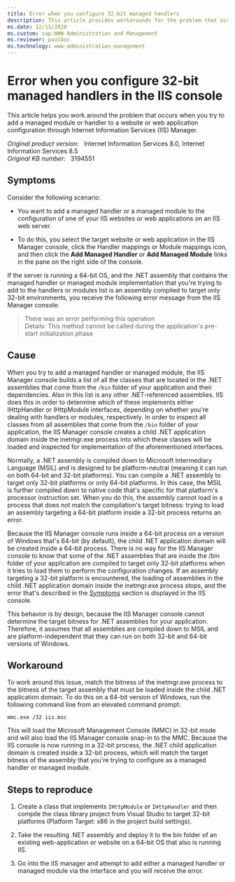 ```yaml
---
title: Error when you configure 32-bit managed handlers
description: This article provides workarounds for the problem that occurs when you try to add a managed module or handler to a website or web application configuration through IIS Manager. You encounter an error when you try this on a 64-bit computer.
ms.date: 12/11/2020
ms.custom: sap:WWW Administration and Management
ms.reviewer: paulboc
ms.technology: www-administration-management
---
```

# Error when you configure 32-bit managed handlers in the IIS console

This article helps you work around the problem that occurs when you try to add a managed module or handler to a website or web application configuration through Internet Information Services (IIS) Manager.

_Original product version:_ &nbsp; Internet Information Services 8.0, Internet Information Services 8.5  
_Original KB number:_ &nbsp; 3194551

## Symptoms

Consider the following scenario:

- You want to add a managed handler or a managed module to the configuration of one of your IIS websites or web applications on an IIS web server.

- To do this, you select the target website or web application in the IIS Manager console, click the Handler mappings or Module mappings icon, and then click the **Add Managed Handler** or **Add Managed Module** links in the pane on the right side of the console.

If the server is running a 64-bit OS, and the .NET assembly that contains the managed handler or managed module implementation that you're trying to add to the handlers or modules list is an assembly compiled to target only 32-bit environments, you receive the following error message from the IIS Manager console:

> There was an error performing this operation  
Details: This method cannot be called during the application's pre-start initialization phase

## Cause

When you try to add a managed handler or managed module, the IIS Manager console builds a list of all the classes that are located in the .NET assemblies that come from the `/bin` folder of your application and their dependencies. Also in this list is any other .NET-referenced assemblies. IIS does this in order to determine which of these implements either IHttpHandler or IHttpModule interfaces, depending on whether you're dealing with handlers or modules, respectively. In order to inspect all classes from all assemblies that come from the `/bin` folder of your application, the IIS Manager console creates a child .NET application domain inside the inetmgr.exe process into which these classes will be loaded and inspected for implementation of the aforementioned interfaces.

Normally, a .NET assembly is compiled down to Microsoft Intermediary Language (MSIL) and is designed to be platform-neutral (meaning it can run on both 64-bit and 32-bit platforms). You can compile a .NET assembly to target only 32-bit platforms or only 64-bit platforms. In this case, the MSIL is further compiled down to native code that's specific for that platform's processor instruction set. When you do this, the assembly cannot load in a process that does not match the compilation's target bitness: trying to load an assembly targeting a 64-bit platform inside a 32-bit process returns an error.

Because the IIS Manager console runs inside a 64-bit process on a version of Windows that's 64-bit (by default), the child .NET application domain will be created inside a 64-bit process. There is no way for the IIS Manager console to know that some of the .NET assemblies that are inside the /bin folder of your application are compiled to target only 32-bit platforms when it tries to load them to perform the configuration changes. If an assembly targeting a 32-bit platform is encountered, the loading of assemblies in the child .NET application domain inside the inetmgr.exe process stops, and the error that's described in the [Symptoms](#symptoms) section is displayed in the IIS console.

This behavior is by design, because the IIS Manager console cannot determine the target bitness for .NET assemblies for your application. Therefore, it assumes that all assemblies are compiled down to MSIL and are platform-independent that they can run on both 32-bit and 64-bit versions of Windows.

## Workaround

To work around this issue, match the bitness of the inetmgr.exe process to the bitness of the target assembly that must be loaded inside the child .NET application domain. To do this on a 64-bit version of Windows, run the following command line from an elevated command prompt:

```console
mmc.exe /32 iis.msc 
```

This will load the Microsoft Management Console (MMC) in 32-bit mode and will also load the IIS Manager console snap-in to the MMC. Because the IIS console is now running in a 32-bit process, the .NET child application domain is created inside a 32-bit process, which will match the target bitness of the assembly that you're trying to configure as a managed handler or managed module.

## Steps to reproduce

1. Create a class that implements `IHttpModule` or `IHttpHandler` and then compile the class library project from Visual Studio to target 32-bit platforms (Platform Target: x86 in the project build settings).

1. Take the resulting .NET assembly and deploy it to the bin folder of an existing web-application or website on a 64-bit OS that also is running IIS.

1. Go into the IIS manager and attempt to add either a managed handler or managed module via the interface and you will receive the error.
